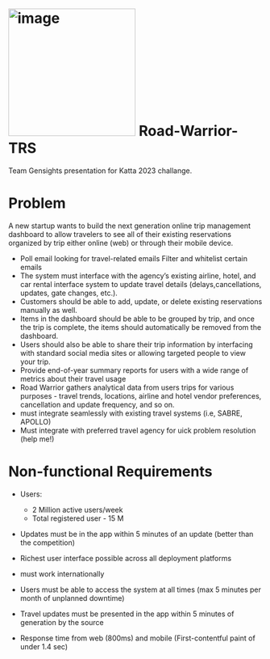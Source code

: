 # <img width="252" alt="image" src="https://github.com/AlokSgupta/Road-Warrior-TRS/assets/13452049/f53da59c-a6e5-4320-b26f-e16fab7f2b67"> Road-Warrior-TRS 
Team Gensights presentation for Katta 2023 challange. 

# Problem
A new startup wants to build the next generation online trip management dashboard to allow travelers to see all of their existing reservations organized by trip either online (web) or through their mobile device.

  - Poll email looking for travel-related emails Filter and whitelist certain emails
  - The system must interface with the agency’s existing airline, hotel, and car rental interface system to update travel details (delays,cancellations, updates, gate changes, etc.).
  - Customers should be able to add, update, or delete existing reservations manually as well.
  - Items in the dashboard should be able to be grouped by trip, and once the trip is complete, the items should automatically be removed from the dashboard.
  - Users should also be able to share their trip information by interfacing with standard social media sites or allowing targeted people to view your trip.
  - Provide end-of-year summary reports for users with a wide range of metrics about their travel usage
  - Road Warrior gathers analytical data from users trips for various purposes - travel trends, locations, airline and hotel vendor preferences, cancellation and update frequency, and so on.
  - must integrate seamlessly with existing travel systems (i.e, SABRE, APOLLO)
  - Must integrate with preferred travel agency for uick problem resolution (help me!)

# Non-functional Requirements
- Users:
  - 2 Million active users/week
  - Total registered user - 15 M

- Updates must be in the app within 5 minutes of an update (better than the competition)
- Richest user interface possible across all deployment platforms
- must work internationally
- Users must be able to access the system at all times (max 5 minutes per month of unplanned downtime)
- Travel updates must be presented in the app within 5 minutes of generation by the source
- Response time from web (800ms) and mobile (First-contentful paint of under 1.4 sec)

